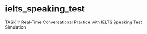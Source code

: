 # ielts_speaking_test
TASK 1: Real-Time Conversational Practice with IELTS Speaking Test Simulation
